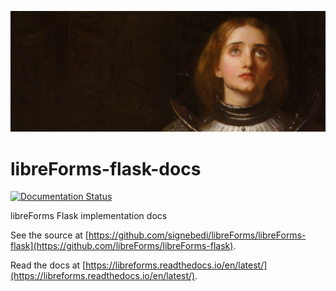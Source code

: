![header img](docs/source/header_img_large.png)

# libreForms-flask-docs

[![Documentation Status](https://readthedocs.org/projects/libreforms/badge/?version=latest)](https://libreforms.readthedocs.io/en/latest/?badge=latest)


libreForms Flask implementation docs

See the source at [https://github.com/signebedi/libreForms/libreForms-flask](https://github.com/libreForms/libreForms-flask).

Read the docs at [https://libreforms.readthedocs.io/en/latest/](https://libreforms.readthedocs.io/en/latest/).

